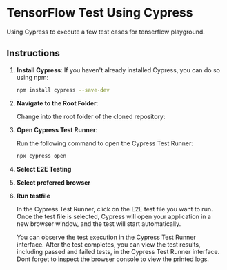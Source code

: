 # TensorFlow Test Using Cypress
 Using Cypress to execute a few test cases for tenserflow playground.

## Instructions

1. **Install Cypress**: If you haven't already installed Cypress, you can do so using npm:
   ```bash
   npm install cypress --save-dev
2. **Navigate to the Root Folder**:
   
   Change into the root folder of the cloned repository:
   
4. **Open Cypress Test Runner**:
   
   Run the following command to open the Cypress Test Runner:
   ```bash
   npx cypress open

5. **Select E2E Testing**
6. **Select preferred browser**
7. **Run testfile**
   
   In the Cypress Test Runner, click on the E2E test file you want to run.
   Once the test file is selected, Cypress will open your application in a new browser window, and the test will start automatically.

   You can observe the test execution in the Cypress Test Runner interface.
   After the test completes, you can view the test results, including passed and failed tests, in the Cypress Test Runner    interface. Dont forget to inspect the browser console to view the printed logs.
